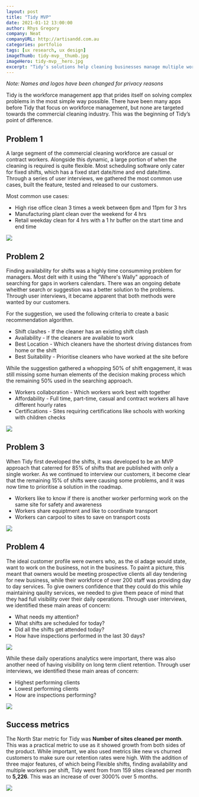 ```yaml
---
layout: post
title: "Tidy MVP"
date: 2021-01-12 13:00:00
author: Rhys Gregory
company: Neat
companyURL: http://artisandd.com.au
categories: portfolio
tags: [ux research, ux design]
imageThumb: tidy-mvp__thumb.jpg
imageHero: tidy-mvp__hero.jpg
excerpt: "Tidy’s solutions help cleaning businesses manage multiple workers, sites, and all round daily operations"
---
```

<div class="o-wrapper  o-wrapper--narrower  u-pt  u-pb+" markdown="1">

_Note: Names and logos have been changed for privacy reasons_

Tidy is the workforce management app that prides itself on solving complex problems in the most simple way possible. There have been many apps before Tidy that focus on workforce management, but none are targeted towards the commercial cleaning industry. This was the beginning of Tidy’s point of difference.

## Problem 1

A large segment of the commercial cleaning workforce are casual or contract workers. Alongside this dynamic, a large portion of when the cleaning is required is quite flexible. Most scheduling software only cater for fixed shifts, which has a fixed start date/time and end date/time. Through a series of user interviews, we gathered the most common use cases, built the feature, tested and released to our customers.

Most common use cases:
* High rise office clean 3 times a week between 6pm and 11pm for 3 hrs
* Manufacturing plant clean over the weekend for 4 hrs
* Retail weekday clean for 4 hrs with a 1 hr buffer on the start time and end time

<img src="/img/portfolio/tidy-mvp/pshot_flexible-shifts.jpeg">

## Problem 2

Finding availability for shifts was a highly time consumming problem for managers. Most delt with it using the "Where's Wally" approach of searching for gaps in workers calendars. There was an ongoing debate wheither search or suggestion was a better solution to the problems. Through user interviews, it became apparent that both methods were wanted by our customers.

For the suggestion, we used the following criteria to create a basic recommendation algorithm.

* Shift clashes - If the cleaner has an existing shift clash
* Availability - If the cleaners are available to work
* Best Location - Which cleaners have the shortest driving distances from home or the shift
* Best Suitability - Prioritise cleaners who have worked at the site before

While the suggestion gathered a whopping 50% of shift engagement, it was still missing some human elements of the decision making process which the remaining 50% used in the searching approach.

* Workers collaboration - Which workers work best with together
* Affordability - Full time, part-time, casual and contract workers all have different hourly rates
* Certifications - Sites requiring certifications like schools with working with children checks

<img src="/img/portfolio/tidy-mvp/pshot_finding-availability.jpeg" class="u-mb+">

## Problem 3

When Tidy first developed the shifts, it was developed to be an MVP approach that caterred for 85% of shifts that are published with only a single worker. As we continued to interview our customers, it become clear that the remaining 15% of shifts were causing some problems, and it was now time to prioritise a solution in the roadmap.

* Workers like to know if there is another worker performing work on the same site for safety and awareness
* Workers share equiptment and like to coordinate transport
* Workers can carpool to sites to save on transport costs

<img src="/img/portfolio/tidy-mvp/pshot_multiple-workers_01.jpeg" class="u-mb+">

## Problem 4

The ideal customer profile were owners who, as the ol adage would state, want to work on the business, not in the business. To paint a picture, this meant that owners would be meeting prospective clients all day tendering for new business, while their workforce of over 200 staff was providing day to day services. To give owners confidence that they could do this while maintaining qaulity services, we needed to give them peace of mind that they had full visibility over their daily operations. Through user interviews, we identified these main areas of concern:

* What needs my attention?
* What shifts are scheduled for today?
* Did all the shifts get attended today?
* How have inspections performed in the last 30 days?

<img src="/img/portfolio/tidy-mvp/pshot_inspections-dashboard.png" class="u-mb+">

While these daily operations analytics were important, there was also another need of having visibility on long term client retention. Through user interviews, we identified these main areas of concern: 

* Highest performing clients
* Lowest performing clients
* How are inspections performing?

<img src="/img/portfolio/tidy-mvp/pshot_inspections-overview.png" class="u-mb+">

## Success metrics

The North Star metric for Tidy was **Number of sites cleaned per month**. This was a practical metric to use as it showed growth from both sides of the product. While important, we also used metrics like new vs churned customers to make sure our retention rates were high. With the addition of three major features, of which being Flexible shifts, finding availability and multiple workers per shift, Tidy went from from 159 sites cleaned per month to **5,226**. This was an increase of over 3000% over 5 months.

<img src="/img/portfolio/tidy-mvp/success-line-chart.png">

</div>